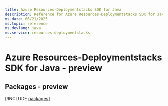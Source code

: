 ```yaml
---
title: Azure Resources-Deploymentstacks SDK for Java
description: Reference for Azure Resources-Deploymentstacks SDK for Java
ms.date: 06/21/2025
ms.topic: reference
ms.devlang: java
ms.service: resources-deploymentstacks
---
```

# Azure Resources-Deploymentstacks SDK for Java - preview
## Packages - preview
[!INCLUDE [packages](resources-deploymentstacks-index.md)]